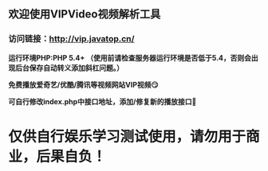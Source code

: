 ## 欢迎使用VIPVideo视频解析工具

### 访问链接：<http://vip.javatop.cn/>

**运行环境PHP:PHP 5.4+ （使用前请检查服务器运行环境是否低于5.4，否则会出现后台保存自动转义添加斜杠问题。）**

**免费播放爱奇艺/优酷/腾讯等视频网站VIP视频:smirk:**

**可自行修改index.php中接口地址，添加/修复新的播放接口:movie_camera:**

# 仅供自行娱乐学习测试使用，请勿用于商业，后果自负！

